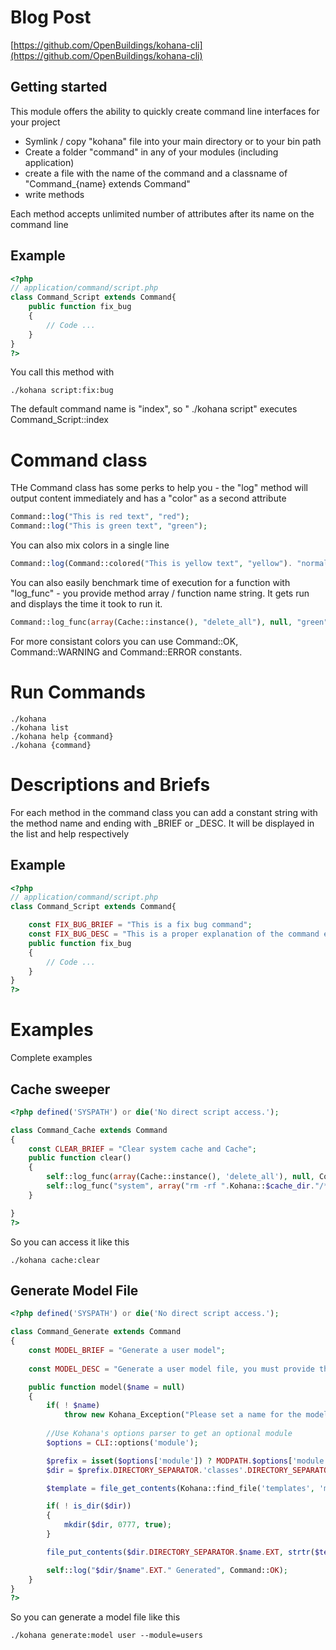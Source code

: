 # Blog Post

[https://github.com/OpenBuildings/kohana-cli](https://github.com/OpenBuildings/kohana-cli)

## Getting started

This module offers the ability to quickly create command line interfaces for your project

* Symlink / copy "kohana" file into your main directory or to your bin path
* Create a folder "command" in any of your modules (including application)
* create a file with the name of the command and a classname of "Command_{name} extends Command"
* write methods

Each method accepts unlimited number of attributes after its name on the command line

## Example
```php
<?php
// application/command/script.php
class Command_Script extends Command{
	public function fix_bug
	{
		// Code ...
	}
}
?>
```
You call this method with

```
./kohana script:fix:bug
```
The default command name is "index", so "	./kohana script" executes Command_Script::index

# Command class

THe Command class has some perks to help you - the "log" method will output content immediately
and has a "color" as a second attribute

```php
Command::log("This is red text", "red");
Command::log("This is green text", "green");
```

You can also mix colors in a single line

```php
Command::log(Command::colored("This is yellow text", "yellow"). "normal text ".Command::colored("inverted", "black", "white"));
```

You can also easily benchmark time of execution for a function with "log_func" - you provide method array / function name string. It gets run and displays the time it took to run it.

```php
Command::log_func(array(Cache::instance(), "delete_all"), null, "green");
```

For more consistant colors you can use Command::OK, Command::WARNING and Command::ERROR constants.	

# Run Commands

```
./kohana
./kohana list
./kohana help {command}
./kohana {command}
```

# Descriptions and Briefs

For each method in the command class you can add a constant string with the method name and ending with _BRIEF or _DESC. It will be displayed in the list and help respectively

## Example
```php
<?php
// application/command/script.php
class Command_Script extends Command{

	const FIX_BUG_BRIEF = "This is a fix bug command";
	const FIX_BUG_DESC = "This is a proper explanation of the command explaining all the options and arguments supported by it";
	public function fix_bug
	{
		// Code ...
	}
}
?>
```
# Examples

Complete examples

## Cache sweeper
```php
<?php defined('SYSPATH') or die('No direct script access.');

class Command_Cache extends Command
{
	const CLEAR_BRIEF = "Clear system cache and Cache";
	public function clear()
	{
		self::log_func(array(Cache::instance(), 'delete_all'), null, Command::OK);
		self::log_func("system", array("rm -rf ".Kohana::$cache_dir."/*"), Command::OK);
	}

}
?>
```

So you can access it like this 

```
./kohana cache:clear
```

## Generate Model File

```php
<?php defined('SYSPATH') or die('No direct script access.');

class Command_Generate extends Command
{
	const MODEL_BRIEF = "Generate a user model";
	
	const MODEL_DESC = "Generate a user model file, you must provide the name of the file as argument, optionally you can add a --module to generate this class inside a module, otherwise it will be generated in the application folder.";

	public function model($name = null)
	{
		if( ! $name)
			throw new Kohana_Exception("Please set a name for the model ( generate:model <name> )");
		
		//Use Kohana's options parser to get an optional module
		$options = CLI::options('module');

		$prefix = isset($options['module']) ? MODPATH.$options['module'].DIRECTORY_SEPARATOR : APPPATH;
		$dir = $prefix.DIRECTORY_SEPARATOR.'classes'.DIRECTORY_SEPARATOR.'model';

		$template = file_get_contents(Kohana::find_file('templates', 'migration', 'tpl'));

		if( ! is_dir($dir))
		{
			mkdir($dir, 0777, true);
		}

		file_put_contents($dir.DIRECTORY_SEPARATOR.$name.EXT, strtr($template, array( '{class_name}' => ucfirst($name))));  

		self::log("$dir/$name".EXT." Generated", Command::OK);
	}
}
?>
```

So you can generate a model file like this 

```
./kohana generate:model user --module=users	
```